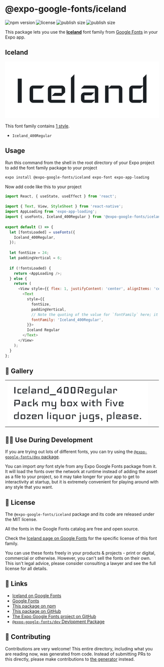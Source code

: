 # @expo-google-fonts/iceland

![npm version](https://flat.badgen.net/npm/v/@expo-google-fonts/iceland)
![license](https://flat.badgen.net/github/license/expo/google-fonts)
![publish size](https://flat.badgen.net/packagephobia/install/@expo-google-fonts/iceland)
![publish size](https://flat.badgen.net/packagephobia/publish/@expo-google-fonts/iceland)

This package lets you use the [**Iceland**](https://fonts.google.com/specimen/Iceland) font family from [Google Fonts](https://fonts.google.com/) in your Expo app.

## Iceland

![Iceland](./font-family.png)

This font family contains [1 style](#-gallery).

- `Iceland_400Regular`

## Usage

Run this command from the shell in the root directory of your Expo project to add the font family package to your project
```sh
expo install @expo-google-fonts/iceland expo-font expo-app-loading
```

Now add code like this to your project
```js
import React, { useState, useEffect } from 'react';

import { Text, View, StyleSheet } from 'react-native';
import AppLoading from 'expo-app-loading';
import { useFonts, Iceland_400Regular } from '@expo-google-fonts/iceland';

export default () => {
  let [fontsLoaded] = useFonts({
    Iceland_400Regular,
  });

  let fontSize = 24;
  let paddingVertical = 6;

  if (!fontsLoaded) {
    return <AppLoading />;
  } else {
    return (
      <View style={{ flex: 1, justifyContent: 'center', alignItems: 'center' }}>
        <Text
          style={{
            fontSize,
            paddingVertical,
            // Note the quoting of the value for `fontFamily` here; it expects a string!
            fontFamily: 'Iceland_400Regular',
          }}>
          Iceland Regular
        </Text>
      </View>
    );
  }
};

```

## 🔡 Gallery


||||
|-|-|-|
|![Iceland_400Regular](./Iceland_400Regular.ttf.png)||||


## 👩‍💻 Use During Development

If you are trying out lots of different fonts, you can try using the [`@expo-google-fonts/dev` package](https://github.com/expo/google-fonts/tree/master/font-packages/dev#readme).

You can import *any* font style from any Expo Google Fonts package from it. It will load the fonts
over the network at runtime instead of adding the asset as a file to your project, so it may take longer
for your app to get to interactivity at startup, but it is extremely convenient
for playing around with any style that you want.

## 📖 License

The `@expo-google-fonts/iceland` package and its code are released under the MIT license.

All the fonts in the Google Fonts catalog are free and open source.

Check the [Iceland page on Google Fonts](https://fonts.google.com/specimen/Iceland) for the specific license of this font family.

You can use these fonts freely in your products & projects - print or digital, commercial or otherwise. However, you can't sell the fonts on their own. This isn't legal advice, please consider consulting a lawyer and see the full license for all details.

## 🔗 Links

- [Iceland on Google Fonts](https://fonts.google.com/specimen/Iceland)
- [Google Fonts](https://fonts.google.com/)
- [This package on npm](https://www.npmjs.com/package/@expo-google-fonts/iceland)
- [This package on GitHub](https://github.com/expo/google-fonts/tree/master/font-packages/iceland)
- [The Expo Google Fonts project on GitHub](https://github.com/expo/google-fonts)
- [`@expo-google-fonts/dev` Devlopment Package](https://github.com/expo/google-fonts/tree/master/font-packages/dev)

## 🤝 Contributing

Contributions are very welcome! This entire directory, including what you are reading now, was generated from code. Instead of submitting PRs to this directly, please make contributions to [the generator](https://github.com/expo/google-fonts/tree/master/packages/generator) instead.
